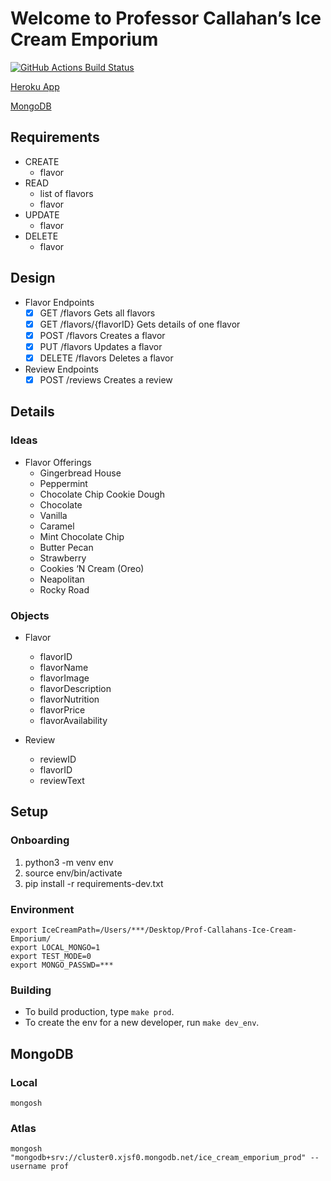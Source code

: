 # Welcome to Professor Callahan’s Ice Cream Emporium

[![GitHub Actions Build Status](https://github.com/ColdScoop/Prof-Callahans-Ice-Cream-Emporium/actions/workflows/main.yml/badge.svg)](https://github.com/ColdScoop/Prof-Callahans-Ice-Cream-Emporium/actions)

[Heroku App](https://profcallahansicecreamemporium.herokuapp.com/)

[MongoDB](https://cloud.mongodb.com/v2/61b3516ea6d4b104e30a1e6b#clusters)

## Requirements

- CREATE
  - flavor
- READ
  - list of flavors
  - flavor
- UPDATE
  - flavor
- DELETE
  - flavor

## Design

- Flavor Endpoints
  - [X] GET /flavors Gets all flavors
  - [X] GET /flavors/{flavorID} Gets details of one flavor
  - [X] POST /flavors Creates a flavor
  - [X] PUT /flavors Updates a flavor
  - [X] DELETE /flavors Deletes a flavor
- Review Endpoints
  - [X] POST /reviews Creates a review

## Details

### Ideas
- Flavor Offerings
  - Gingerbread House
  - Peppermint
  - Chocolate Chip Cookie Dough
  - Chocolate
  - Vanilla
  - Caramel
  - Mint Chocolate Chip
  - Butter Pecan
  - Strawberry
  - Cookies ‘N Cream (Oreo)
  - Neapolitan
  - Rocky Road

### Objects
- Flavor
  - flavorID
  - flavorName
  - flavorImage
  - flavorDescription
  - flavorNutrition
  - flavorPrice
  - flavorAvailability

- Review
  - reviewID
  - flavorID
  - reviewText

## Setup

### Onboarding
1. python3 -m venv env
2. source env/bin/activate
3. pip install -r requirements-dev.txt

### Environment
```
export IceCreamPath=/Users/***/Desktop/Prof-Callahans-Ice-Cream-Emporium/
export LOCAL_MONGO=1
export TEST_MODE=0
export MONGO_PASSWD=***
```

### Building
- To build production, type `make prod`.
- To create the env for a new developer, run `make dev_env`.

## MongoDB

### Local
```
mongosh
```

### Atlas
```
mongosh "mongodb+srv://cluster0.xjsf0.mongodb.net/ice_cream_emporium_prod" --username prof
```